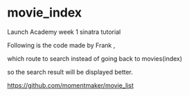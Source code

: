 movie_index
===========

Launch Academy week 1 sinatra tutorial


Following is the code made by Frank , 

which route to search instead of going back to movies(index)


so the search result will be displayed better.

https://github.com/momentmaker/movie_list


